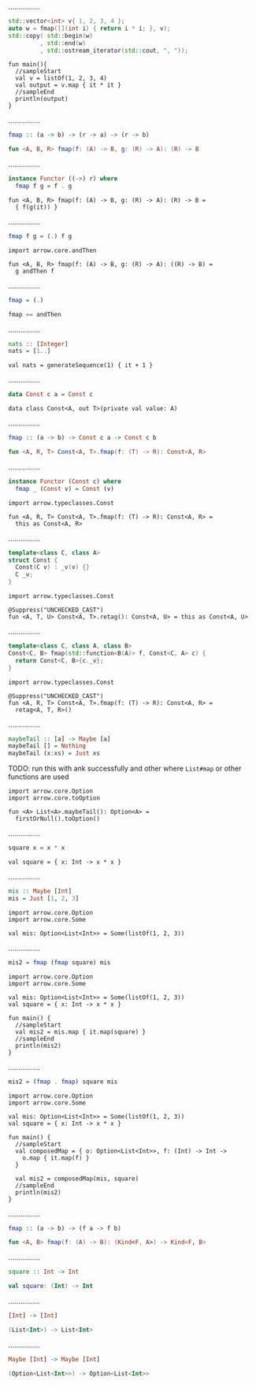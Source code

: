 ................
```cpp
std::vector<int> v{ 1, 2, 3, 4 };
auto w = fmap([](int i) { return i * i; }, v);
std::copy( std::begin(w)
         , std::end(w)
         , std::ostream_iterator(std::cout, ", "));
```
```kotlin:ank:playground
fun main(){
  //sampleStart
  val v = listOf(1, 2, 3, 4)
  val output = v.map { it * it }
  //sampleEnd
  println(output)
}
```
................
```Haskell
fmap :: (a -> b) -> (r -> a) -> (r -> b)
```
```kotlin
fun <A, B, R> fmap(f: (A) -> B, g: (R) -> A): (R) -> B
```
................
```Haskell
instance Functor ((->) r) where
  fmap f g = f . g
```
```kotlin:ank:playground
fun <A, B, R> fmap(f: (A) -> B, g: (R) -> A): (R) -> B =
  { f(g(it)) }
```
................
```Haskell
fmap f g = (.) f g
```
```kotlin:ank:playground
import arrow.core.andThen

fun <A, B, R> fmap(f: (A) -> B, g: (R) -> A): ((R) -> B) =
  g andThen f
```
................
```Haskell
fmap = (.)
```
```kotlin
fmap == andThen
```
................
```Haskell
nats :: [Integer]
nats = [1..]
```
```kotlin:ank:silent
val nats = generateSequence(1) { it + 1 }
```
................
```Haskell
data Const c a = Const c
```
```kotlin:ank:playground
data class Const<A, out T>(private val value: A) 
```
................
```Haskell
fmap :: (a -> b) -> Const c a -> Const c b
```
```kotlin
fun <A, R, T> Const<A, T>.fmap(f: (T) -> R): Const<A, R>
```
................
```Haskell
instance Functor (Const c) where
  fmap _ (Const v) = Const (v)
```
```kotlin:ank:playground
import arrow.typeclasses.Const

fun <A, R, T> Const<A, T>.fmap(f: (T) -> R): Const<A, R> =
  this as Const<A, R>
```
................
```cpp
template<class C, class A>
struct Const {
  Const(C v) : _v(v) {}
  C _v;
}
```
```kotlin:ank:playground
import arrow.typeclasses.Const

@Suppress("UNCHECKED_CAST")
fun <A, T, U> Const<A, T>.retag(): Const<A, U> = this as Const<A, U>
```
................
```cpp
template<class C, class A, class B>
Const<C, B> fmap(std::function<B(A)> f, Const<C, A> c) {
  return Const<C, B>{c._v};
}
```
```kotlin:ank:playground
import arrow.typeclasses.Const

@Suppress("UNCHECKED_CAST")
fun <A, R, T> Const<A, T>.fmap(f: (T) -> R): Const<A, R> =
  retag<A, T, R>()
```
................
```Haskell
maybeTail :: [a] -> Maybe [a]
maybeTail [] = Nothing
maybeTail (x:xs) = Just xs
```
TODO: run this with ank successfully and other where `List#map` or other functions are used
```kotlin:ank
import arrow.core.Option
import arrow.core.toOption

fun <A> List<A>.maybeTail(): Option<A> =
  firstOrNull().toOption()
```
................
```Haskell
square x = x * x
```
```kotlin:ank:silent
val square = { x: Int -> x * x }
```
................
```Haskell
mis :: Maybe [Int]
mis = Just [1, 2, 3]
```
```kotlin:ank:silent
import arrow.core.Option
import arrow.core.Some

val mis: Option<List<Int>> = Some(listOf(1, 2, 3))
```
................
```Haskell
mis2 = fmap (fmap square) mis
```
```kotlin:ank:playground
import arrow.core.Option
import arrow.core.Some

val mis: Option<List<Int>> = Some(listOf(1, 2, 3))
val square = { x: Int -> x * x }

fun main() {
  //sampleStart
  val mis2 = mis.map { it.map(square) }
  //sampleEnd
  println(mis2)
}
```
................
```Haskell
mis2 = (fmap . fmap) square mis
```
```kotlin:ank:playground
import arrow.core.Option
import arrow.core.Some

val mis: Option<List<Int>> = Some(listOf(1, 2, 3))
val square = { x: Int -> x * x }

fun main() {
  //sampleStart
  val composedMap = { o: Option<List<Int>>, f: (Int) -> Int ->
    o.map { it.map(f) }
  }
  
  val mis2 = composedMap(mis, square)
  //sampleEnd
  println(mis2)
}
```
................
```Haskell
fmap :: (a -> b) -> (f a -> f b)
```
```kotlin
fun <A, B> fmap(f: (A) -> B): (Kind<F, A>) -> Kind<F, B>
```
................
```Haskell
square :: Int -> Int
```
```kotlin
val square: (Int) -> Int
```
................
```Haskell
[Int] -> [Int]
```
```kotlin
(List<Int>) -> List<Int>
```
................
```Haskell
Maybe [Int] -> Maybe [Int]
```
```kotlin
(Option<List<Int>>) -> Option<List<Int>>
```

